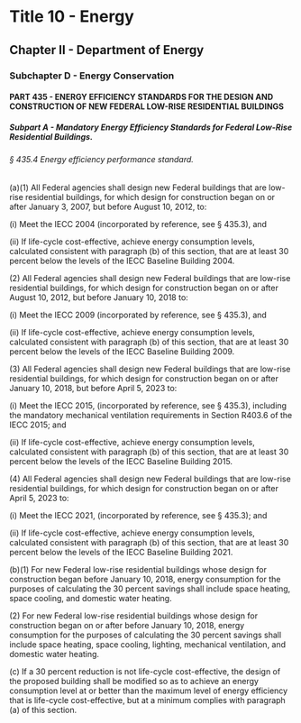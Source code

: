 
# Title 10 - Energy
## Chapter II - Department of Energy
### Subchapter D - Energy Conservation
#### PART 435 - ENERGY EFFICIENCY STANDARDS FOR THE DESIGN AND CONSTRUCTION OF NEW FEDERAL LOW-RISE RESIDENTIAL BUILDINGS
##### Subpart A - Mandatory Energy Efficiency Standards for Federal Low-Rise Residential Buildings.
###### § 435.4 Energy efficiency performance standard.

(a)(1) All Federal agencies shall design new Federal buildings that are low-rise residential buildings, for which design for construction began on or after January 3, 2007, but before August 10, 2012, to:

(i) Meet the IECC 2004 (incorporated by reference, see § 435.3), and

(ii) If life-cycle cost-effective, achieve energy consumption levels, calculated consistent with paragraph (b) of this section, that are at least 30 percent below the levels of the IECC Baseline Building 2004.

(2) All Federal agencies shall design new Federal buildings that are low-rise residential buildings, for which design for construction began on or after August 10, 2012, but before January 10, 2018 to:

(i) Meet the IECC 2009 (incorporated by reference, see § 435.3), and

(ii) If life-cycle cost-effective, achieve energy consumption levels, calculated consistent with paragraph (b) of this section, that are at least 30 percent below the levels of the IECC Baseline Building 2009.

(3) All Federal agencies shall design new Federal buildings that are low-rise residential buildings, for which design for construction began on or after January 10, 2018, but before April 5, 2023 to:

(i) Meet the IECC 2015, (incorporated by reference, see § 435.3), including the mandatory mechanical ventilation requirements in Section R403.6 of the IECC 2015; and

(ii) If life-cycle cost-effective, achieve energy consumption levels, calculated consistent with paragraph (b) of this section, that are at least 30 percent below the levels of the IECC Baseline Building 2015.

(4) All Federal agencies shall design new Federal buildings that are low-rise residential buildings, for which design for construction began on or after April 5, 2023 to:

(i) Meet the IECC 2021, (incorporated by reference, see § 435.3); and

(ii) If life-cycle cost-effective, achieve energy consumption levels, calculated consistent with paragraph (b) of this section, that are at least 30 percent below the levels of the IECC Baseline Building 2021.

(b)(1) For new Federal low-rise residential buildings whose design for construction began before January 10, 2018, energy consumption for the purposes of calculating the 30 percent savings shall include space heating, space cooling, and domestic water heating.

(2) For new Federal low-rise residential buildings whose design for construction began on or after before January 10, 2018, energy consumption for the purposes of calculating the 30 percent savings shall include space heating, space cooling, lighting, mechanical ventilation, and domestic water heating.

(c) If a 30 percent reduction is not life-cycle cost-effective, the design of the proposed building shall be modified so as to achieve an energy consumption level at or better than the maximum level of energy efficiency that is life-cycle cost-effective, but at a minimum complies with paragraph (a) of this section.
